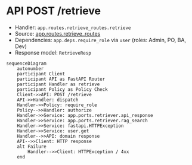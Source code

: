 # API POST /retrieve

- Handler: `app.routes.retrieve_routes.retrieve`
- Source: [app.routes.retrieve_routes](../Src/backend/app/routes/retrieve_routes.py#L10)
- Dependencies: `app.deps.require_role` via `user` (roles: Admin, PO, BA, Dev)
- Response model: `RetrieveResp`

```mermaid
sequenceDiagram
    autonumber
    participant Client
    participant API as FastAPI Router
    participant Handler as retrieve
    participant Policy as Policy Check
    Client->>API: POST /retrieve
    API->>Handler: dispatch
    Handler->>Policy: require_role
    Policy-->>Handler: authorize
    Handler->>Service: app.ports.retriever.api_response
    Handler->>Service: app.ports.retriever.rag_search
    Handler->>Service: fastapi.HTTPException
    Handler->>Service: user.get
    Handler-->>API: domain response
    API-->>Client: HTTP response
    alt Failure
        Handler-->>Client: HTTPException / 4xx
    end
```